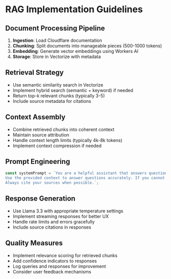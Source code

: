 # RAG Implementation Guidelines

## Document Processing Pipeline
1. **Ingestion**: Load Cloudflare documentation
2. **Chunking**: Split documents into manageable pieces (500-1000 tokens)
3. **Embedding**: Generate vector embeddings using Workers AI
4. **Storage**: Store in Vectorize with metadata

## Retrieval Strategy
- Use semantic similarity search in Vectorize
- Implement hybrid search (semantic + keyword) if needed
- Return top-k relevant chunks (typically 3-5)
- Include source metadata for citations

## Context Assembly
- Combine retrieved chunks into coherent context
- Maintain source attribution
- Handle context length limits (typically 4k-8k tokens)
- Implement context compression if needed

## Prompt Engineering
```typescript
const systemPrompt = `You are a helpful assistant that answers questions about Cloudflare services and documentation. 
Use the provided context to answer questions accurately. If you cannot find the answer in the context, say so clearly.
Always cite your sources when possible.`;
```

## Response Generation
- Use Llama 3.3 with appropriate temperature settings
- Implement streaming responses for better UX
- Handle rate limits and errors gracefully
- Include source citations in responses

## Quality Measures
- Implement relevance scoring for retrieved chunks
- Add confidence indicators to responses
- Log queries and responses for improvement
- Consider user feedback mechanisms